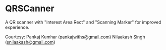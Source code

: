 # QRSCanner
A QR scanner with "Interest Area Rect" and "Scanning Marker" for improved experience.

Courtesy:
Pankaj Kumhar (pankajwiths@gmail.com)
Nilaakash Singh (snilaakash@gmail.com)
